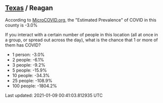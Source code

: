 
## [Texas](/united-states/texas) / Reagan

According to [MicroCOVID.org](http://microcovid.org),
the "Estimated Prevalence" of COVID in this county is -3.0%

If you interact with a certain number of people in this location
(all at once in a group, or spread out across the day), what is the chance that
1 or more of them has COVID?

- 1 person: -3.0%
- 2 people: -6.1%
- 3 people: -9.2%
- 5 people: -15.9%
- 10 people: -34.3%
- 25 people: -108.9%
- 100 people: -1804.2%

Last updated: 2021-01-09 00:41:03.812935 UTC
